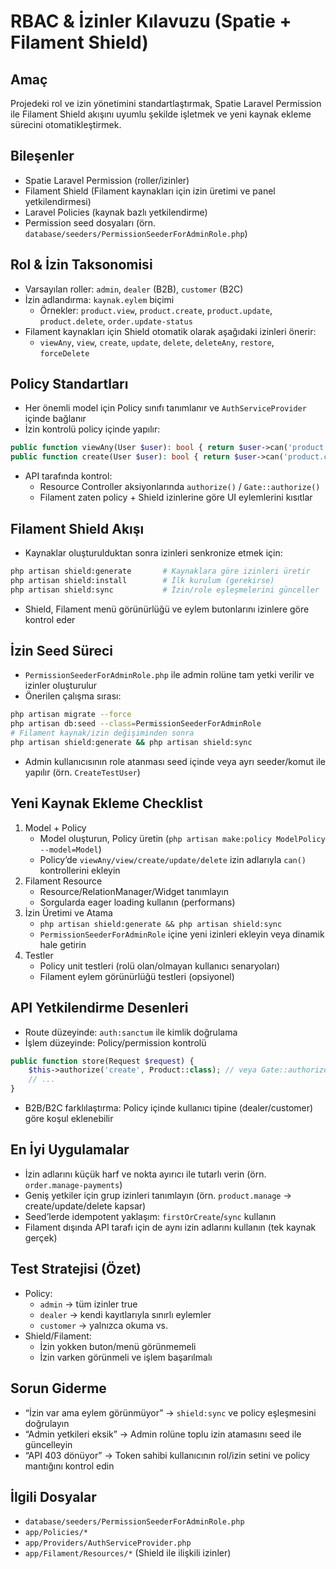 # RBAC & İzinler Kılavuzu (Spatie + Filament Shield)

## Amaç
Projedeki rol ve izin yönetimini standartlaştırmak, Spatie Laravel Permission ile Filament Shield akışını uyumlu şekilde işletmek ve yeni kaynak ekleme sürecini otomatikleştirmek.

## Bileşenler
- Spatie Laravel Permission (roller/izinler)
- Filament Shield (Filament kaynakları için izin üretimi ve panel yetkilendirmesi)
- Laravel Policies (kaynak bazlı yetkilendirme)
- Permission seed dosyaları (örn. `database/seeders/PermissionSeederForAdminRole.php`)

## Rol & İzin Taksonomisi
- Varsayılan roller: `admin`, `dealer` (B2B), `customer` (B2C)
- İzin adlandırma: `kaynak.eylem` biçimi
  - Örnekler: `product.view`, `product.create`, `product.update`, `product.delete`, `order.update-status`
- Filament kaynakları için Shield otomatik olarak aşağıdaki izinleri önerir:
  - `viewAny`, `view`, `create`, `update`, `delete`, `deleteAny`, `restore`, `forceDelete`

## Policy Standartları
- Her önemli model için Policy sınıfı tanımlanır ve `AuthServiceProvider` içinde bağlanır
- İzin kontrolü policy içinde yapılır:
```php
public function viewAny(User $user): bool { return $user->can('product.view'); }
public function create(User $user): bool { return $user->can('product.create'); }
```
- API tarafında kontrol:
  - Resource Controller aksiyonlarında `authorize()` / `Gate::authorize()`
  - Filament zaten policy + Shield izinlerine göre UI eylemlerini kısıtlar

## Filament Shield Akışı
- Kaynaklar oluşturulduktan sonra izinleri senkronize etmek için:
```bash
php artisan shield:generate       # Kaynaklara göre izinleri üretir
php artisan shield:install        # İlk kurulum (gerekirse)
php artisan shield:sync           # İzin/role eşleşmelerini günceller
```
- Shield, Filament menü görünürlüğü ve eylem butonlarını izinlere göre kontrol eder

## İzin Seed Süreci
- `PermissionSeederForAdminRole.php` ile admin rolüne tam yetki verilir ve izinler oluşturulur
- Önerilen çalışma sırası:
```bash
php artisan migrate --force
php artisan db:seed --class=PermissionSeederForAdminRole
# Filament kaynak/izin değişiminden sonra
php artisan shield:generate && php artisan shield:sync
```
- Admin kullanıcısının role atanması seed içinde veya ayrı seeder/komut ile yapılır (örn. `CreateTestUser`)

## Yeni Kaynak Ekleme Checklist
1) Model + Policy
   - Model oluşturun, Policy üretin (`php artisan make:policy ModelPolicy --model=Model`)
   - Policy’de `viewAny/view/create/update/delete` izin adlarıyla `can()` kontrollerini ekleyin
2) Filament Resource
   - Resource/RelationManager/Widget tanımlayın
   - Sorgularda eager loading kullanın (performans)
3) İzin Üretimi ve Atama
   - `php artisan shield:generate && php artisan shield:sync`
   - `PermissionSeederForAdminRole` içine yeni izinleri ekleyin veya dinamik hale getirin
4) Testler
   - Policy unit testleri (rolü olan/olmayan kullanıcı senaryoları)
   - Filament eylem görünürlüğü testleri (opsiyonel)

## API Yetkilendirme Desenleri
- Route düzeyinde: `auth:sanctum` ile kimlik doğrulama
- İşlem düzeyinde: Policy/permission kontrolü
```php
public function store(Request $request) {
    $this->authorize('create', Product::class); // veya Gate::authorize('product.create')
    // ...
}
```
- B2B/B2C farklılaştırma: Policy içinde kullanıcı tipine (dealer/customer) göre koşul eklenebilir

## En İyi Uygulamalar
- İzin adlarını küçük harf ve nokta ayırıcı ile tutarlı verin (örn. `order.manage-payments`)
- Geniş yetkiler için grup izinleri tanımlayın (örn. `product.manage` → create/update/delete kapsar)
- Seed’lerde idempotent yaklaşım: `firstOrCreate`/`sync` kullanın
- Filament dışında API tarafı için de aynı izin adlarını kullanın (tek kaynak gerçek)

## Test Stratejisi (Özet)
- Policy:
  - `admin` → tüm izinler true
  - `dealer` → kendi kayıtlarıyla sınırlı eylemler
  - `customer` → yalnızca okuma vs.
- Shield/Filament:
  - İzin yokken buton/menü görünmemeli
  - İzin varken görünmeli ve işlem başarılmalı

## Sorun Giderme
- “İzin var ama eylem görünmüyor” → `shield:sync` ve policy eşleşmesini doğrulayın
- “Admin yetkileri eksik” → Admin rolüne toplu izin atamasını seed ile güncelleyin
- “API 403 dönüyor” → Token sahibi kullanıcının rol/izin setini ve policy mantığını kontrol edin

## İlgili Dosyalar
- `database/seeders/PermissionSeederForAdminRole.php`
- `app/Policies/*`
- `app/Providers/AuthServiceProvider.php`
- `app/Filament/Resources/*` (Shield ile ilişkili izinler)
